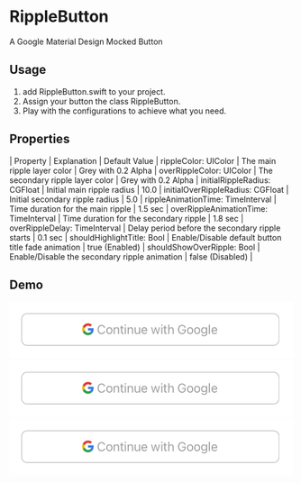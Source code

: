 # RippleButton
A Google Material Design Mocked Button

## Usage

1. add RippleButton.swift to your project.
2. Assign your button the class RippleButton.
3. Play with the configurations to achieve what you need.

## Properties

| Property | Explanation | Default Value |
rippleColor: UIColor | The main ripple layer color | Grey with 0.2 Alpha |
overRippleColor: UIColor | The secondary ripple layer color | Grey with 0.2 Alpha |
initialRippleRadius: CGFloat | Initial main ripple radius | 10.0 |
initialOverRippleRadius: CGFloat | Initial secondary ripple radius | 5.0 |
rippleAnimationTime: TimeInterval | Time duration for the main ripple | 1.5 sec |
overRippleAnimationTime: TimeInterval | Time duration for the secondary ripple | 1.8 sec |
overRippleDelay: TimeInterval | Delay period before the secondary ripple starts | 0.1 sec |
shouldHighlightTitle: Bool | Enable/Disable default button title fade animation | true (Enabled) |
shouldShowOverRipple: Bool | Enable/Disable the secondary ripple animation | false (Disabled) |


## Demo

![demo1](ripple-demo1.gif)
![demo2](ripple-demo2.gif)
![demo3](ripple-demo3.gif)
